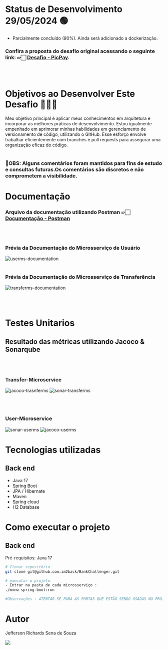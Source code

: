 # Status de Desenvolvimento 29/05/2024 🟢  
- Parcialmente concluído (90%). Ainda será adicionado a dockerização.
### Confira a proposta do desafio original acessando o seguinte link: 👉🏻 <a href="https://github.com/PicPay/picpay-desafio-backend">Desafio - PicPay</a>.
<br><br>
# Objetivos ao Desenvolver Este Desafio 🏋🏻‍♀️
Meu objetivo principal é aplicar meus conhecimentos em arquitetura e incorporar as melhores práticas de desenvolvimento.
Estou igualmente empenhado em aprimorar minhas habilidades em gerenciamento de versionamento de código, utilizando o GitHub.
Esse esforço envolve trabalhar eficientemente com branches e pull requests para assegurar uma organização eficaz do código.
<br><br>

### 📌OBS: Alguns comentários foram mantidos para fins de estudo e consultas futuras.Os comentários são discretos e não comprometem a visibilidade.

# Documentação
### Arquivo da documentação utilizando Postman 👉🏻 <a href="https://drive.google.com/file/d/19tYC01DhH4lczly90nR0rixRVF2arAMO/view?usp=sharing">Documentação - Postman</a>
<br><br>
### Prévia da Documentação do Microsserviço de Usuário
![userms-documentation](https://github.com/im2back/BankChallenger/assets/117541466/018cebdc-a9ba-4324-8bd3-03913ee82e7e)
<br><br>
### Prévia da Documentação do Microsserviço de Transferência
![transferms-documentation](https://github.com/im2back/BankChallenger/assets/117541466/31164fb0-61bd-4841-bef3-db9c55b3c6e9)

<br><br>

# Testes Unitarios
## Resultado das métricas utilizando Jacoco & Sonarqube
<br><br>
### Transfer-Microservice
![jacoco-trasnferms](https://github.com/im2back/BankChallenger/assets/117541466/3b6bc634-f931-4d99-be80-d50fcb78f137)
![sonar-transferms](https://github.com/im2back/BankChallenger/assets/117541466/774b8450-7d5c-475b-a138-d6c1a70eb1c0)

<br><br>
### User-Microservice
![sonar-userms](https://github.com/im2back/BankChallenger/assets/117541466/2f747ff8-6d2a-4b48-a7ee-d43ff976037c)
![jacoco-userms](https://github.com/im2back/BankChallenger/assets/117541466/79b6ec6d-87ca-4d35-8c0e-751e66d25c28)


# Tecnologias utilizadas
## Back end
- Java 17
- Spring Boot
- JPA / Hibernate
- Maven
- Spring cloud
- H2 Database

# Como executar o projeto

## Back end
Pré-requisitos: Java 17

```bash
# Clonar repositório
git clone git@github.com:im2back/BankChallenger.git

# executar o projeto
- Entrar na pasta de cada microsserviço :
./mvnw spring-boot:run

#Observações : ATENTAR-SE PARA AS PORTAS QUE ESTÃO SENDO USADAS NO PROJETO !!! VERIFICAR DISPONIBILIDADE DAS PORTAS !!!
```

# Autor

Jefferson Richards Sena de Souza

<a href="https://www.linkedin.com/in/jefferson-richards-sena-de-souza-4110a3222/" target="_blank"><img loading="lazy" src="https://img.shields.io/badge/-LinkedIn-%230077B5?style=flat&logo=linkedin&logoColor=white" target="_blank"></a>

